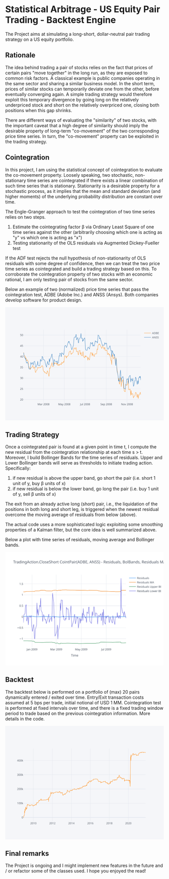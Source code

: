# Statistical Arbitrage - US Equity Pair Trading - Backtest Engine

The Project aims at simulating a long-short, dollar-neutral pair trading strategy on a US equity portfolio.

## Rationale

The idea behind trading a pair of stocks relies on the fact that prices of certain pairs "move together" in the long run, as they are exposed to common risk factors. A classical example is public companies operating in the same sector and sharing a similar business model. In the short term, prices of similar stocks can temporarily deviate one from the other, before eventually converging again. A simple trading strategy would therefore exploit this temporary divergence by going long on the relatively underpriced stock and short on the relatively overpriced one, closing both positions when this gap shrinks.

There are different ways of evaluating the "similarity" of two stocks, with the important caveat that a high degree of similarity should imply the desirable property of long-term "co-movement" of the two corresponding price time series. In turn, the "co-movement" property can be exploited in the trading strategy.

## Cointegration

In this project, I am using the statistical concept of cointegration to evaluate the co-movement property. Loosely speaking, two stochastic, non-stationary time series are cointegrated if there exists a linear combination of such time series that is stationary. Stationarity is a desirable property for a stochastic process, as it implies that the mean and standard deviation (and higher moments) of the underlying probability distribution are constant over time. 

The Engle-Granger approach to test the cointegration of two time series relies on two steps. 
1. Estimate the cointegrating factor β via Ordinary Least Square of one time series against the other (arbitrarily choosing which one is acting as "y" vs which one is acting as "x")
2. Testing stationarity of the OLS residuals via Augmented Dickey-Fueller test

If the ADF test rejects the null hypothesis of non-stationarity of OLS residuals with some degree of confidence, then we can treat the two price time series as cointegrated and build a trading strategy based on this.
To corroborate the cointegration property of two stocks with an economic rational, I am only testing pair of stocks from the same sector.

Below an example of two (normalized) price time series that pass the cointegration test, ADBE (Adobe Inc.) and ANSS (Ansys). Both companies develop software for product design.


![](https://github.com/SimonePerfetto/StatisticalArbitrage/blob/master/src/images/cointpair.svg)

## Trading Strategy

Once a cointegrated pair is found at a given point in time t, I compute the new residual from the cointegration relationship at each time s > t. Moreover, I build Bollinger Bands for the time series of residuals. Upper and Lower Bollinger bands will serve as thresholds to initiate trading action. Specifically:

1. if  new residual is above the upper band, go short the pair (i.e. short 1 unit of y, buy β units of x)
2. if  new residual is below the lower band, go long the pair (i.e. buy 1 unit of y, sell β units of x)

The exit from an already active long (short) pair, i.e., the liquidation of the positions in both long and short leg, is triggered when the newest residual overcome the moving average of residuals from below (above).

The actual code uses a more sophisticated logic exploiting some smoothing properties of a Kalman filter, but the core idea is well summarized above.

Below a plot with time series of residuals, moving average and Bollinger bands.

![](https://github.com/SimonePerfetto/StatisticalArbitrage/blob/master/src/images/res.svg)


## Backtest
The backtest below is performed on a portfolio of (max) 20 pairs dynamically entered / exited over time. Entry/Exit transaction costs assumed at 5 bps per trade, initial notional of USD 1 MM. Cointegration test is performed at fixed intervals over time, and there is a fixed trading window period to trade based on the previous cointegration information. More details in the code.

![](https://github.com/SimonePerfetto/StatisticalArbitrage/blob/master/src/images/backtest.svg)

## Final remarks
The Project is ongoing and I might implement new features in the future and / or refactor some of the classes used. I hope you enjoyed the read!
